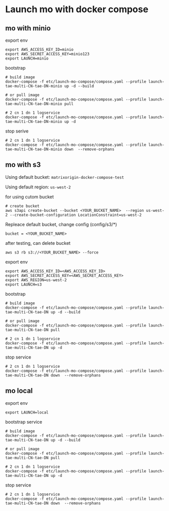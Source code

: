 # Launch mo with docker compose

## mo with minio

export env

```shell
export AWS_ACCESS_KEY_ID=minio
export AWS_SECRET_ACCESS_KEY=minio123
export LAUNCH=minio
```

bootstrap

```shell
# build image
docker-compose -f etc/launch-mo-compose/compose.yaml --profile launch-tae-multi-CN-tae-DN-minio up -d --build

# or pull image
docker-compose -f etc/launch-mo-compose/compose.yaml --profile launch-tae-multi-CN-tae-DN-minio pull

# 2 cn 1 dn 1 logservice 
docker-compose -f etc/launch-mo-compose/compose.yaml --profile launch-tae-multi-CN-tae-DN-minio up -d 
```

stop serive

```shell
# 2 cn 1 dn 1 logservice 
docker-compose -f etc/launch-mo-compose/compose.yaml --profile launch-tae-multi-CN-tae-DN-minio down  --remove-orphans
```

## mo with s3

Using default bucket: `matrixorigin-docker-compose-test`

Using default region: `us-west-2`

for using cutom bucket

```shell
# create bucket
aws s3api create-bucket --bucket <YOUR_BUCKET_NAME>  --region us-west-2 --create-bucket-configuration LocationConstraint=us-west-2
```

Repleace default bucket, change config (config/s3/*)

```
bucket = <YOUR_BUCKET_NAME>
```

after testing, can delete bucket

```
aws s3 rb s3://<YOUR_BUCKET_NAME> --force
```

export env

```shell
export AWS_ACCESS_KEY_ID=<AWS_ACCESS_KEY_ID>
export AWS_SECRET_ACCESS_KEY=<AWS_SECRET_ACCESS_KEY>
export AWS_REGION=us-west-2
export LAUNCH=s3
```

bootstrap

```shell
# build image
docker-compose -f etc/launch-mo-compose/compose.yaml --profile launch-tae-multi-CN-tae-DN up -d --build

# or pull image
docker-compose -f etc/launch-mo-compose/compose.yaml --profile launch-tae-multi-CN-tae-DN pull

# 2 cn 1 dn 1 logservice 
docker-compose -f etc/launch-mo-compose/compose.yaml --profile launch-tae-multi-CN-tae-DN up -d 
```

stop service

```shell
# 2 cn 1 dn 1 logservice 
docker-compose -f etc/launch-mo-compose/compose.yaml --profile launch-tae-multi-CN-tae-DN down  --remove-orphans
```

## mo local

export env

```shell
export LAUNCH=local
```

bootstrap service

```shell
# build image
docker-compose -f etc/launch-mo-compose/compose.yaml --profile launch-tae-multi-CN-tae-DN up -d --build

# or pull image
docker-compose -f etc/launch-mo-compose/compose.yaml --profile launch-tae-multi-CN-tae-DN pull

# 2 cn 1 dn 1 logservice 
docker-compose -f etc/launch-mo-compose/compose.yaml --profile launch-tae-multi-CN-tae-DN up -d 
```

stop service

```shell
# 2 cn 1 dn 1 logservice 
docker-compose -f etc/launch-mo-compose/compose.yaml --profile launch-tae-multi-CN-tae-DN down  --remove-orphans
```